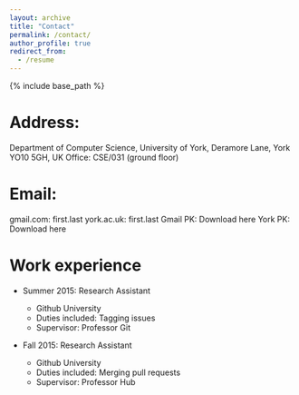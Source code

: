 ```yaml
---
layout: archive
title: "Contact"
permalink: /contact/
author_profile: true
redirect_from:
  - /resume
---
```


{% include base_path %}

Address: 
======
Department of Computer Science, University of York, Deramore Lane, York YO10 5GH, UK
Office: CSE/031 (ground floor)

Email:
======
gmail.com: first.last
york.ac.uk: first.last
Gmail PK: Download here
York PK: Download here

Work experience
======
* Summer 2015: Research Assistant
  * Github University
  * Duties included: Tagging issues
  * Supervisor: Professor Git

* Fall 2015: Research Assistant
  * Github University
  * Duties included: Merging pull requests
  * Supervisor: Professor Hub

